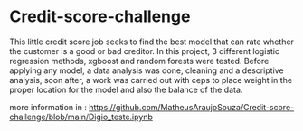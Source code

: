 # Credit-score-challenge

This little credit score job seeks to find the best model that can rate whether the customer is a good or bad creditor.
In this project, 3 different logistic regression methods, xgboost and random forests were tested.
Before applying any model, a data analysis was done, cleaning and a descriptive analysis, soon after, a work was carried out with ceps to place weight in the proper location for the model and also the balance of the data.

more information in : https://github.com/MatheusAraujoSouza/Credit-score-challenge/blob/main/Digio_teste.ipynb
